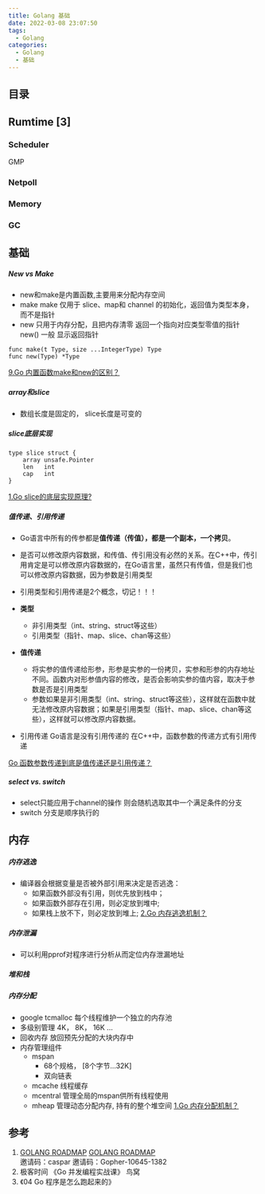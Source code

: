 ```yaml
---
title: Golang 基础
date: 2022-03-08 23:07:50
tags:
  - Golang
categories:
  - Golang
  - 基础
---
```


<p></p>
<!-- more -->



## 目录
<!-- toc -->

## Rumtime [3]
### Scheduler
GMP
### Netpoll
### Memory
### GC

## 基础
##### New vs Make
+ new和make是内置函数,主要用来分配内存空间
+ make
  make 仅用于 slice、map和 channel 的初始化，返回值为类型本身，而不是指针
+ new 
    只用于内存分配，且把内存清零
    返回一个指向对应类型零值的指针
    new() 一般 显示返回指针

```Golang
func make(t Type, size ...IntegerType) Type 
func new(Type) *Type 
```

[9.Go 内置函数make和new的区别？](https://www.golangroadmap.com/class/gointerview/1-9.html)

##### array和slice
+ 数组长度是固定的， slice长度是可变的 
  
##### slice底层实现

```Golang
type slice struct {
    array unsafe.Pointer
    len   int
    cap   int
}
```

[1.Go slice的底层实现原理?](https://www.golangroadmap.com/class/gointerview/2-1.html)


##### 值传递、引用传递
+ Go语言中所有的传参都是**值传递（传值），都是一个副本，一个拷贝**。
+ 是否可以修改原内容数据，和传值、传引用没有必然的关系。在C++中，传引用肯定是可以修改原内容数据的，在Go语言里，虽然只有传值，但是我们也可以修改原内容数据，因为参数是引用类型
+ 引用类型和引用传递是2个概念，切记！！！

+ **类型**
  + 非引用类型（int、string、struct等这些）
  + 引用类型（指针、map、slice、chan等这些）

+ **值传递**
  - 将实参的值传递给形参，形参是实参的一份拷贝，实参和形参的内存地址不同。函数内对形参值内容的修改，是否会影响实参的值内容，取决于参数是否是引用类型
  - 参数如果是非引用类型（int、string、struct等这些），这样就在函数中就无法修改原内容数据；如果是引用类型（指针、map、slice、chan等这些），这样就可以修改原内容数据。  
+ 引用传递
  Go语言是没有引用传递的 
  在C++中，函数参数的传递方式有引用传递

[Go 函数参数传递到底是值传递还是引用传递？](https://www.golangroadmap.com/class/gointerview/1-7.html)  

##### select vs. switch  
+ select只能应用于channel的操作
  则会随机选取其中一个满足条件的分支
+ switch 分支是顺序执行的

## 内存 
##### 内存逃逸
+ 编译器会根据变量是否被外部引用来决定是否逃逸：
    - 如果函数外部没有引用，则优先放到栈中；
    - 如果函数外部存在引用，则必定放到堆中;
    - 如果栈上放不下，则必定放到堆上;
    [2.Go 内存逃逸机制？](https://www.golangroadmap.com/class/gointerview/8-2.html#%E6%A6%82%E5%BF%B5)

##### 内存泄漏
+ 可以利用pprof对程序进行分析从而定位内存泄漏地址

##### 堆和栈

##### 内存分配
+ google tcmalloc
  每个线程维护一个独立的内存池
+ 多级别管理
  4K， 8K， 16K ...
+ 回收内存
  放回预先分配的大块内存中
+ 内存管理组件
  - mspan
    - 68个规格， [8个字节...32K]
    - 双向链表
  - mcache
    线程缓存 
  - mcentral
    管理全局的mspan供所有线程使用
  - mheap
    管理动态分配内存, 持有的整个堆空间
    [1.Go 内存分配机制？](https://www.golangroadmap.com/class/gointerview/8-1.html#%E8%AE%BE%E8%AE%A1%E6%80%9D%E6%83%B3)  


## 参考
1. [GOLANG ROADMAP](https://www.golangroadmap.com/class/gointerview/)
    [GOLANG ROADMAP](https://www.golangroadmap.com/)  
    邀请码：caspar 
    邀请码：Gopher-10645-1382
2. 极客时间 《Go 并发编程实战课》  鸟窝
3. 《04 Go 程序是怎么跑起来的》





